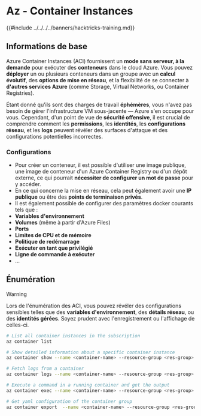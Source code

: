 # Az - Container Instances

{{#include ../../../../banners/hacktricks-training.md}}

## Informations de base

Azure Container Instances (ACI) fournissent un **mode sans serveur, à la demande** pour exécuter des **conteneurs** dans le cloud Azure. Vous pouvez **déployer** un ou plusieurs conteneurs dans un groupe avec un **calcul évolutif**, des **options de mise en réseau**, et la flexibilité de se connecter à **d'autres services Azure** (comme Storage, Virtual Networks, ou Container Registries).

Étant donné qu'ils sont des charges de travail **éphémères**, vous n'avez pas besoin de gérer l'infrastructure VM sous-jacente — Azure s'en occupe pour vous. Cependant, d'un point de vue de **sécurité offensive**, il est crucial de comprendre comment les **permissions**, les **identités**, les **configurations réseau**, et les **logs** peuvent révéler des surfaces d'attaque et des configurations potentielles incorrectes.

### Configurations

- Pour créer un conteneur, il est possible d'utiliser une image publique, une image de conteneur d'un Azure Container Registry ou d'un dépôt externe, ce qui pourrait **nécessiter de configurer un mot de passe** pour y accéder.
- En ce qui concerne la mise en réseau, cela peut également avoir une **IP publique** ou être des **points de terminaison privés**.
- Il est également possible de configurer des paramètres docker courants tels que :
- **Variables d'environnement**
- **Volumes** (même à partir d'Azure Files)
- **Ports**
- **Limites de CPU et de mémoire**
- **Politique de redémarrage**
- **Exécuter en tant que privilégié**
- **Ligne de commande à exécuter**
- ...

## Énumération

> [!WARNING]
> Lors de l'énumération des ACI, vous pouvez révéler des configurations sensibles telles que des **variables d'environnement**, des **détails réseau**, ou des **identités gérées**. Soyez prudent avec l'enregistrement ou l'affichage de celles-ci.
```bash
# List all container instances in the subscription
az container list

# Show detailed information about a specific container instance
az container show --name <container-name> --resource-group <res-group>

# Fetch logs from a container
az container logs --name <container-name> --resource-group <res-group>

# Execute a command in a running container and get the output
az container exec --name <container-name> --resource-group <res-group> --exec-command "ls"

# Get yaml configuration of the container group
az container export  --name <container-name> --resource-group <res-group>
```

